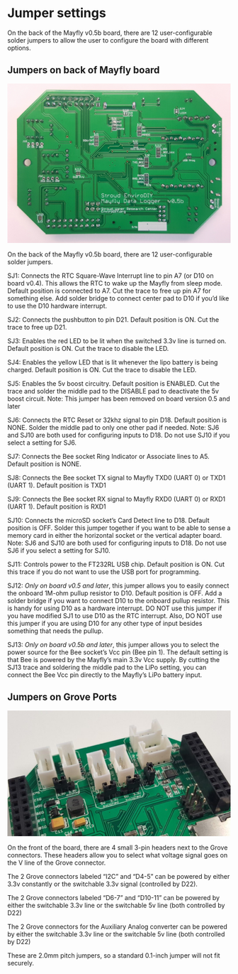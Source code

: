Jumper settings
==============
On the back of the Mayfly v0.5b board, there are 12 user-configurable solder jumpers to allow the user to configure the board with different options.


## Jumpers on back of Mayfly board

![Mayfly v0.5b Bottom View](https://github.com/EnviroDIY/EnviroDIY_Mayfly_Logger/blob/master/doc/images/mayfly0.5b_bottomview.jpg)

On the back of the Mayfly v0.5b board, there are 12 user-configurable solder jumpers.

SJ1:  Connects the RTC Square-Wave Interrupt line to pin A7 (or D10 on board v0.4). This allows the RTC to wake up the Mayfly from sleep mode. Default position is connected to A7.  Cut the trace to free up pin A7 for something else. Add solder bridge to connect center pad to D10 if you’d like to use the D10 hardware interrupt.

SJ2:  Connects the pushbutton to pin D21.  Default position is ON.  Cut the trace to free up D21.

SJ3:  Enables the red LED to be lit when the switched 3.3v line is turned on.  Default position is ON.  Cut the trace to disable the LED.

SJ4:  Enables the yellow LED that is lit whenever the lipo battery is being charged.  Default position is ON.  Cut the trace to disable the LED.

SJ5:  Enables the 5v boost circuitry.  Default position is ENABLED.  Cut the trace and solder the middle pad to the DISABLE pad to deactivate the 5v boost circuit.  Note:  This jumper has been removed on board version 0.5 and later

SJ6:  Connects the RTC Reset or 32khz signal to pin D18.  Default position is NONE.  Solder the middle pad to only one other pad if needed.
Note:  SJ6 and SJ10 are both used for configuring inputs to D18.  Do not use SJ10 if you select a setting for SJ6.

SJ7:  Connects the Bee socket Ring Indicator or Associate lines to A5.  Default position is NONE.

SJ8:  Connects the Bee socket TX signal to Mayfly TXD0 (UART 0) or TXD1 (UART 1).  Default position is TXD1

SJ9:  Connects the Bee socket RX signal to Mayfly RXD0 (UART 0) or RXD1 (UART 1).  Default position is RXD1

SJ10:  Connects the microSD socket’s Card Detect line to D18.  Default position is OFF.  Solder this jumper together if you want to be able to sense a memory card in either the horizontal socket or the vertical adapter board.
Note:  SJ6 and SJ10 are both used for configuring inputs to D18.  Do not use SJ6 if you select a setting for SJ10.

SJ11:  Controls power to the FT232RL USB chip.  Default position is ON.  Cut this trace if you do not want to use the USB port for programming.

SJ12:  *Only on board v0.5 and later*, this jumper allows you to easily connect the onboard 1M-ohm pullup resistor to D10.  Default position is OFF. Add a solder bridge if you want to connect D10 to the onboard pullup resistor.  This is handy for using D10 as a hardware interrupt.  DO NOT use this jumper if you have modified SJ1 to use D10 as the RTC interrupt.  Also, DO NOT use this jumper if you are using D10 for any other type of input besides something that needs the pullup.

SJ13:  *Only on board v0.5b and later*, this jumper allows you to select the power source for the Bee socket’s Vcc pin (Bee pin 1). The default setting is that Bee is powered by the Mayfly’s main 3.3v Vcc supply.  By cutting the SJ13 trace and soldering the middle pad to the LiPo setting, you can connect the Bee Vcc pin directly to the Mayfly’s LiPo battery input.


## Jumpers on Grove Ports

![Mayfly v0.3 Grove Ports](https://github.com/EnviroDIY/EnviroDIY_Mayfly_Logger/blob/master/doc/images/mayfly_groveports.jpg)

On the front of the board, there are 4 small 3-pin headers next to the Grove connectors.  These headers allow you to select what voltage signal goes on the V line of the Grove connector.

The 2 Grove connectors labeled “I2C” and “D4-5” can be powered by either 3.3v constantly or the switchable 3.3v signal (controlled by D22).

The 2 Grove connectors labeled “D6-7” and “D10-11”  can be powered by either the switchable 3.3v line or the switchable 5v line (both controlled by D22)

The 2 Grove connectors for the Auxiliary Analog converter can be powered by either the switchable 3.3v line or the switchable 5v line (both controlled by D22)

These are 2.0mm pitch jumpers, so a standard 0.1-inch jumper will not fit securely.

